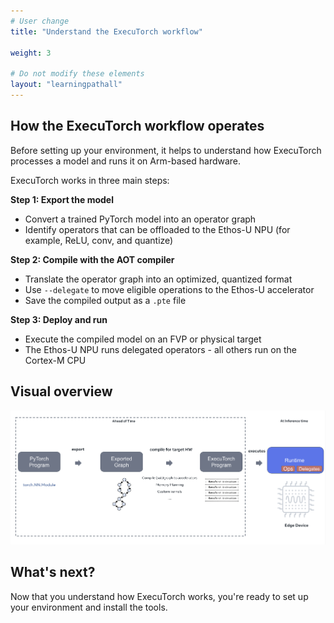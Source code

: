 ```yaml
---
# User change
title: "Understand the ExecuTorch workflow"

weight: 3

# Do not modify these elements
layout: "learningpathall"
---
```

##  How the ExecuTorch workflow operates

Before setting up your environment, it helps to understand how ExecuTorch processes a model and runs it on Arm-based hardware.

ExecuTorch works in three main steps:

**Step 1: Export the model**

   - Convert a trained PyTorch model into an operator graph
   - Identify operators that can be offloaded to the Ethos-U NPU (for example, ReLU, conv, and quantize)

**Step 2: Compile with the AOT compiler**

   - Translate the operator graph into an optimized, quantized format
   - Use `--delegate` to move eligible operations to the Ethos-U accelerator
   - Save the compiled output as a `.pte` file

**Step 3: Deploy and run**

   - Execute the compiled model on an FVP or physical target
   - The Ethos-U NPU runs delegated operators - all others run on the Cortex-M CPU

## Visual overview

![Diagram showing the three-step ExecuTorch workflow from model export to deployment#center](./how-executorch-works-high-level.png "The three-step ExecuTorch workflow from model export to deployment")

## What's next?

Now that you understand how ExecuTorch works, you're ready to set up your environment and install the tools.
